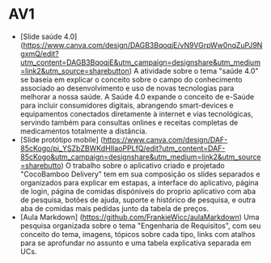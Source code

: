 # AV1
* [Slide saúde 4.0]
  (https://www.canva.com/design/DAGB3BqoqjE/vN9VGrpWw0nqZuPJ9NgxmQ/edit?utm_content=DAGB3BqoqjE&utm_campaign=designshare&utm_medium=link2&utm_source=sharebutton)
A atividade sobre o tema "saúde 4.0" se baseia em explicar o conceito sobre o campo do conhecimento associado ao desenvolvimento e uso de novas tecnologias para melhorar a nossa saúde. A Saúde 4.0 expande o conceito
de e-Saúde para incluir consumidores digitais, abrangendo smart-devices e equipamentos conectados diretamente à internet e vias tecnológicas, servindo também para consultas onlines e receitas completas de medicamentos
totalmente a distância.
 * [Slide protótipo mobile]
   (https://www.canva.com/design/DAF-85cKogo/pi_YSZbZBWKdHIIaoPPLfQ/edit?utm_content=DAF-85cKogo&utm_campaign=designshare&utm_medium=link2&utm_source=sharebutto)
O trabalho sobre o aplicativo criado e projetado "CocoBamboo Delivery" tem em sua composição os slides separados e organizados para explicar em estapas, a interface do aplicativo, página de login, página de comidas
dispóniveis do proprio aplicativo com aba de pesquisa, botões de ajuda, suporte e histórico de pesquisa, e outra aba de comidas mais pedidas junto da tabela de preços.
 * [Aula Markdown]
   (https://github.com/FrankieWicc/aulaMarkdown)
Uma pesquisa organizada sobre o tema "Engenharia de Requisitos", com seu conceito do tema, imagens, tópicos sobre cada tipo, links com atalhos para se aprofundar no assunto e uma tabela explicativa separada em UCs.
